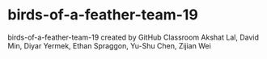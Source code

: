 # birds-of-a-feather-team-19
birds-of-a-feather-team-19 created by GitHub Classroom
Akshat Lal, David Min, Diyar Yermek, Ethan Spraggon, Yu-Shu Chen, Zijian Wei
